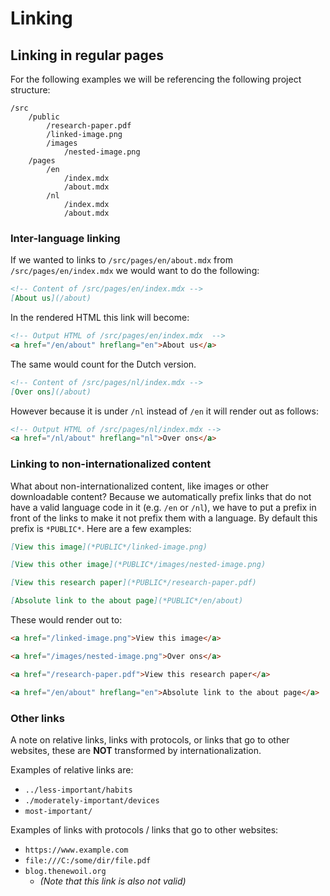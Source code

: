 # Linking

## Linking in regular pages

For the following examples we will be referencing the following project structure:

```console
/src
    /public
        /research-paper.pdf
        /linked-image.png
        /images
            /nested-image.png
    /pages
        /en
            /index.mdx
            /about.mdx
        /nl
            /index.mdx
            /about.mdx
```

### Inter-language linking

If we wanted to links to `/src/pages/en/about.mdx` from `/src/pages/en/index.mdx` we would want to do the following:

```md
<!-- Content of /src/pages/en/index.mdx -->
[About us](/about)
```

In the rendered HTML this link will become:

```html
<!-- Output HTML of /src/pages/en/index.mdx  -->
<a href="/en/about" hreflang="en">About us</a>
```

The same would count for the Dutch version.

```md
<!-- Content of /src/pages/nl/index.mdx -->
[Over ons](/about)
```

However because it is under `/nl` instead of `/en` it will render out as follows:

```html
<!-- Output HTML of /src/pages/nl/index.mdx -->
<a href="/nl/about" hreflang="nl">Over ons</a>
```

### Linking to non-internationalized content

What about non-internationalized content, like images or other downloadable content? Because we automatically prefix links that do not have a valid language code in it (e.g. `/en` or `/nl`), we have to put a prefix in front of the links to make it not prefix them with a language. By default this prefix is `*PUBLIC*`. Here are a few examples:

```md
[View this image](*PUBLIC*/linked-image.png)

[View this other image](*PUBLIC*/images/nested-image.png)

[View this research paper](*PUBLIC*/research-paper.pdf)

[Absolute link to the about page](*PUBLIC*/en/about)
```

These would render out to:

```html
<a href="/linked-image.png">View this image</a>

<a href="/images/nested-image.png">Over ons</a>

<a href="/research-paper.pdf">View this research paper</a>

<a href="/en/about" hreflang="en">Absolute link to the about page</a>
```

### Other links

A note on relative links, links with protocols, or links that go to other websites, these are **NOT** transformed by internationalization.

Examples of relative links are:

- `../less-important/habits`
- `./moderately-important/devices`
- `most-important/`

Examples of links with protocols / links that go to other websites:

- `https://www.example.com`
- `file:///C:/some/dir/file.pdf`
- `blog.thenewoil.org`
  - _(Note that this link is also not valid)_

